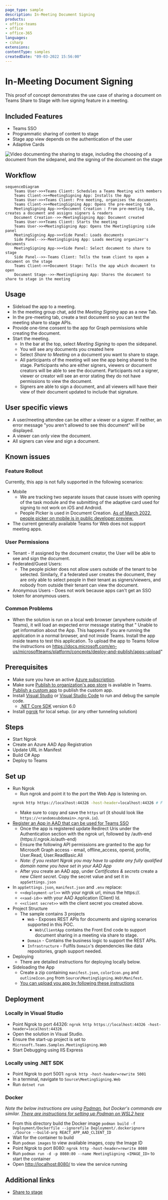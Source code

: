 ```yaml
---
page_type: sample
description: In-Meeting Document Signing
products:
- office-teams
- office
- office-365
languages:
- csharp
extensions:
contentType: samples
createdDate: "09-03-2022 15:56:00"
---
```


# In-Meeting Document Signing
This proof of concept demonstrates the use case of sharing a document on Teams Share to Stage with live signing feature in a meeting.

## Included Features
* Teams SSO
* Programmatic sharing of content to stage
* Stage app view depends on the authentication of the user
* Adaptive Cards

<!-- Include a video documenting the sharing to stage here. -->
![Video documenting the sharing to stage, including the choosing of a document from the sidepanel, and the signing of the document on the stage](/Docs/Signing-Clip.gif)

## Workflow
```mermaid
sequenceDiagram
    Teams User->>+Teams Client: Schedules a Teams Meeting with members
    Teams Client->>+MeetingSigning App: Installs the App
    Teams User->>+Teams Client: Pre meeting, organises the documents
    Teams Client->>+MeetingSigning App: Opens the pre-meeting tab
    MeetingSigning App->>+Document Creation : From pre-meeting tab, creates a document and assigns signers & readers
    Document Creation-->>-MeetingSigning App: Document created
    Teams User->>+Teams Client: Starts the meeting
    Teams User->>+MeetingSigning App: Opens the MeetingSigning side panel
    MeetingSigning App->>+Side Panel: Loads documents
    Side Panel-->>-MeetingSigning App: Loads meeting organizer's documents
    MeetingSigning App->>+Side Panel: Select document to share to stage
    Side Panel-->>-Teams Client: Tells the team client to open a document on the stage
    Teams Client->>+Document Stage: Tells the app which document to open
    Document Stage-->>-MeetingSigning App: Shares the document to share to stage in the meeting
```

## Usage
* Sideload the app to a meeting.
* In the meeting group chat, add the *Meeting Signing* app as a new Tab.
* In the pre-meeting tab, create a test document so you can test the meeting share to stage APIs.
* Provide one-time consent to the app for Graph permissions while creating the document.
* Start the meeting.
    * In the bar at the top, select *Meeting Signing* to open the sidepanel.
    * You will see any documents you created here
    * Select *Share to Meeting* on a document you want to share to stage.
    * All participants of the meeting will see the app being shared to the stage. Participants who are either signers, viewers or document creators will be able to see the document. Participants not a signer, viewer or creator will see an error stating they do not have permissions to view the document.
    * Signers are able to sign a document, and all viewers will have their view of their document updated to include that signature.

## User specific views
* A user/meeting attendee can be either a viewer or a signer. If neither, an error message "you aren't allowed to see this document" will be displayed.
* A viewer can only view the document.
* All signers can view and sign a document.

## Known issues
### Feature Rollout
Currently, this app is not fully supported in the following scenarios:
* Mobile
    * We are tracking two separate issues that cause issues with opening of the task module and the submitting of the adaptive card used for signing to not work on iOS and Android.
    * People Picker is used in Document Creation. [As of March 2022, people picker on mobile is in public developer preview.](https://docs.microsoft.com/en-us/microsoftteams/platform/task-modules-and-cards/cards/people-picker?tabs=mobile)
* The current generally available Teams for Web does not support meeting apps.

### User Permissions
* Tenant - If assigned by the document creator, the User will be  able to see and sign the document. 
* Federated/Guest Users:
    * The people picker does not allow users outside of the tenant to be selected. Similarly, if a federated user creates the document, they are only able to select people in their tenant as signers/viewers, and nobody from outside their tenant can view the document.
* Anonymous Users - Does not work because apps can't get an SSO token for anonymous users.

### Common Problems
* When the solution is run on a local web browser (anywhere outside of Teams), it will load an expected error message stating that 
" Unable to get information about the App.
This happens if you are running the application in a normal browser, and not inside Teams. Install the app inside teams to test this application. To upload the app to Teams follow the instructions on https://docs.microsoft.com/en-us/microsoftteams/platform/concepts/deploy-and-publish/apps-upload"

## Prerequisites
* Make sure you have an active [Azure subscription](https://azure.microsoft.com/en-us/free/).
* Make sure [Publish to organization's app store](https://docs.microsoft.com/en-us/MicrosoftTeams/manage-apps?toc=%2Fmicrosoftteams%2Fplatform%2Ftoc.json&bc=%2Fmicrosoftteams%2Fplatform%2Fbreadcrumb%2Ftoc.json#publish-a-custom-app-to-your-organizations-app-store) is available in Teams.
[Publish a custom app](https://docs.microsoft.com/en-us/MicrosoftTeams/submit-approve-custom-apps) to publish the custom app. 
* Install [Visual Studio](https://docs.microsoft.com/en-us/visualstudio/install/install-visual-studio?view=vs-2022) or [Visual Studio Code](https://code.visualstudio.com/download) to run and debug the sample code.
  * [.NET Core SDK](https://dotnet.microsoft.com/download) version 6.0
* Install [ngrok](https://ngrok.com/download) for local setup. (or any other tunneling solution)

## Steps
* Start Ngrok
* Create an Azure AAD App Registration
* Update URL in Manifest
* Build C# App
* Deploy to Teams

## Set up
* Run Ngrok
    * Run ngrok and point it to the port the Web App is listening on.
    ```bash
    ngrok http https://localhost:44326 -host-header=localhost:44326 # For Visual Studio
    ```
    * Make sure to copy and save the `https` url (it should look like `https://<randomsubdomain>.ngrok.io`).
* [Register an App in AAD that can be used for Teams SSO](https://docs.microsoft.com/en-us/microsoftteams/platform/tabs/how-to/authentication/auth-aad-sso?tabs=dotnet#develop-an-sso-microsoft-teams-tab)
    * Once the app is registered update Redirect Uris under the Authentication section with the ngrok url, followed by /auth-end (https://<randomsubdomain>.ngrok.io/auth-end)
    * Ensure the following API permissions are granted to the app for Microsoft Graph access - email, offline_access, openid, profile, User.Read, User.ReadBasic.All
    * *Note: if you restart Ngrok you may have to update any fully qualified domain name you have set in your AAD App*
    * After you create an AAD app, under *Certificates & secrets* create a new  *Client secret*. Copy the secret value and set it in `appSettings.json`
* In `appSettings.json`, `manifest.json` and `.env` replace:
    * `<<deployment-url>>` with your ngrok url, minus the https://.
    * `<<aad-id>>` with your AAD Application (Client) Id.
    * `<<client secret>>` with the client secret you created above.
* Project Structure
    * The sample contains 3 projects
        * `Web` - Exposes REST APIs for documents and signing scenarios supported in this POC.  
            * `Web\ClientApp` contains the Front End code to support document sharing in a meeting via share to stage. 
        * `Domain` - Contains the business logic to support the REST APIs.
        * `Infrastructure` - Fulfils `Domain`'s dependencies like data repositories, graph support needed.
* Deploying
    * There are detailed instructions for deploying locally below.
* Sideloading the App
    * Create a zip containing `manifest.json`, `colorIcon.png` and `outlineIcon.png` from `Source\MeetingSigning.Web\Manifest`.
    * [You can upload you app by following these instructions](https://docs.microsoft.com/en-us/microsoftteams/platform/concepts/deploy-and-publish/apps-upload)

## Deployment
### Locally in Visual Studio
* Point Ngrok to port 44326: `ngrok http https://localhost:44326 -host-header=localhost:44326`
* Open the solution in Visual Studio.
* Ensure the start-up project is set to `Microsoft.Teams.Samples.MeetingSigning.Web`
* Start Debugging using IIS Express

### Locally using .NET SDK
* Point Ngrok to port 5001: `ngrok http -host-header=rewrite 5001`
* In a terminal, navigate to `Source\MeetingSigning.Web`
* Run `dotnet run`

### Docker
*Note the below instructions are using [Podman](https://podman.io/), but Docker's commands are similar. [There are instructions for setting up Podman on WSL2 here](docs/installing-podman-on-wsl2.md)*
* From this directory build the Docker image `podman build -f Deployment/Dockerfile
--ignorefile Deployment/.dockerignore ./Source --build-arg REACT_APP_AAD_CLIENT_ID`
* Wait for the container to build
* Run `podman images` to view available images, copy the Image ID
* Point Ngrok to port 8080: `ngrok http -host-header=rewrite 8080`
* Run `podman run -d -p 8080:80 --name MeetingSigning <IMAGE_ID>` to start the container
* Open [http://localhost:8080/](http://localhost:8080/) to view the service running

## Additional links
* [Share to stage](https://docs.microsoft.com/en-us/microsoftteams/platform/apps-in-teams-meetings/enable-and-configure-your-app-for-teams-meetings) 
